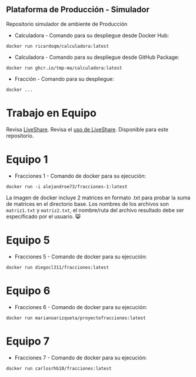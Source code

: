 ## Plataforma de Producción - Simulador

Repositorio simulador de ambiente de Producción

* Calculadora - Comando para su despliegue desde Docker Hub:
```
docker run ricardoqm/calculadora:latest

```

* Calculadora - Comando para su despliegue desde GitHub Package:
```
docker run ghcr.io/tmp-ma/calculadora:latest

```

* Fracción - Comando para su despliegue:
```
docker ...

```
# Trabajo en Equipo

Revisa [LiveShare](https://youtu.be/9QXwSg9-2qQ). Revisa el [uso de LiveShare](https://www.youtube.com/watch?v=nj535VbE9pQ). Disponible para este repositorio.

# Equipo 1
* Fracciones 1 - Comando de docker para su ejecución:
```
docker run -i alejandroe73/fracciones-1:latest
```
La imagen de docker incluye 2 matrices en formato .txt para probar la suma de matrices en el directorio base. Los nombres de los archivos son `matriz1.txt` y `matriz2.txt`, el nombre/ruta del archivo resultado debe ser especificado por el usuario. :smile_cat:

# Equipo 5
* Fracciones 5 - Comando de docker para su ejecución:
```
docker run diegocl311/fracciones:latest
```

# Equipo 6
* Fracciones 6 - Comando de docker para su ejecución:
```
docker run marianoarizqueta/proyectofracciones:latest
```

# Equipo 7
* Fracciones 7 - Comando de docker para su ejecución:
```
docker run carlosrhb10/fracciones:latest
```


